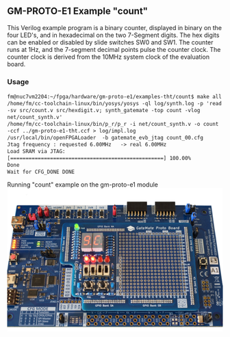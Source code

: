 ## GM-PROTO-E1 Example "count"

This Verilog example program is a binary counter, displayed in binary on the four LED's, and in hexadecimal on the two 7-Segment digits.  The hex digits can be enabled or disabled by slide switches SW0 and SW1. The counter runs at 1Hz, and the 7-segment decimal points pulse the counter clock. The counter clock is derived from the 10MHz system clock of the evaluation board.

### Usage

```
fm@nuc7vm2204:~/fpga/hardware/gm-proto-e1/examples-tht/count$ make all
/home/fm/cc-toolchain-linux/bin/yosys/yosys -ql log/synth.log -p 'read -sv src/count.v src/hexdigit.v; synth_gatemate -top count -vlog net/count_synth.v'
/home/fm/cc-toolchain-linux/bin/p_r/p_r -i net/count_synth.v -o count -ccf ../gm-proto-e1-tht.ccf > log/impl.log
/usr/local/bin/openFPGALoader  -b gatemate_evb_jtag count_00.cfg
Jtag frequency : requested 6.00MHz   -> real 6.00MHz  
Load SRAM via JTAG: [==================================================] 100.00%
Done
Wait for CFG_DONE DONE
```

Running "count" example on the gm-proto-e1 module
<img src=count.jpg width="640px">